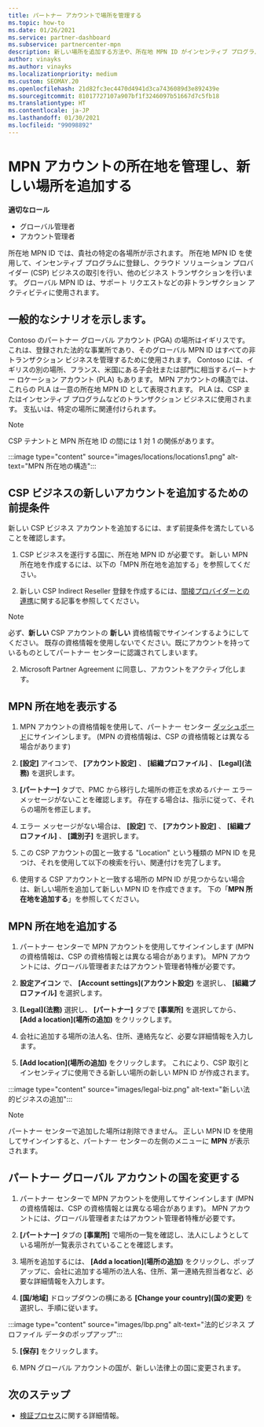 ```yaml
---
title: パートナー アカウントで場所を管理する
ms.topic: how-to
ms.date: 01/26/2021
ms.service: partner-dashboard
ms.subservice: partnercenter-mpn
description: 新しい場所を追加する方法や、所在地 MPN ID がインセンティブ プログラム、CSP ビジネス、サブスクリプション、その他のトランザクションでどのように使用されるかについて説明します。
author: vinayks
ms.author: vinayks
ms.localizationpriority: medium
ms.custom: SEOMAY.20
ms.openlocfilehash: 21d82fc3ec4470d4941d3ca7436089d3e892439e
ms.sourcegitcommit: 81017727107a907bf1f3246097b51667d7c5fb18
ms.translationtype: HT
ms.contentlocale: ja-JP
ms.lasthandoff: 01/30/2021
ms.locfileid: "99098892"
---
```

# <a name="manage-your-mpn-account-locations-and-add-a-new-location"></a>MPN アカウントの所在地を管理し、新しい場所を追加する


**適切なロール**

- グローバル管理者
- アカウント管理者

所在地 MPN ID では、貴社の特定の各場所が示されます。 所在地 MPN ID を使用して、インセンティブ プログラムに登録し、クラウド ソリューション プロバイダー (CSP) ビジネスの取引を行い、他のビジネス トランザクションを行います。 グローバル MPN ID は、サポート リクエストなどの非トランザクション アクティビティに使用されます。

## <a name="the-following-is-a-typical-scenario"></a>一般的なシナリオを示します。

Contoso のパートナー グローバル アカウント (PGA) の場所はイギリスです。 これは、登録された法的な事業所であり、そのグローバル MPN ID はすべての非トランザクション ビジネスを管理するために使用されます。 Contoso には、イギリスの別の場所、フランス、米国にある子会社または部門に相当するパートナー ロケーション アカウント (PLA) もあります。 MPN アカウントの構造では、これらの PLA は一意の所在地 MPN ID として表現されます。 PLA は、CSP またはインセンティブ プログラムなどのトランザクション ビジネスに使用されます。 支払いは、特定の場所に関連付けられます。 

>[!NOTE]
>CSP テナントと MPN 所在地 ID の間には 1 対 1 の関係があります。

:::image type="content" source="images/locations/locations1.png" alt-text="MPN 所在地の構造":::

## <a name="prerequisites-in-order-to-add-a-new-account-for-a-csp-business"></a>CSP ビジネスの新しいアカウントを追加するための前提条件

新しい CSP ビジネス アカウントを追加するには、まず前提条件を満たしていることを確認します。

1. CSP ビジネスを遂行する国に、所在地 MPN ID が必要です。 新しい MPN 所在地を作成するには、以下の「MPN 所在地を追加する」を参照してください。
  
1. 新しい CSP Indirect Reseller 登録を作成するには、[間接プロバイダーとの連携](indirect-reseller-tasks-in-partner-center.md#get-started)に関する記事を参照してください。 

>[!NOTE] 
 >必ず、**新しい** CSP アカウントの **新しい** 資格情報でサインインするようにしてください。 既存の資格情報を使用しないでください。既にアカウントを持っているものとしてパートナー センターに認識されてしまいます。

2. Microsoft Partner Agreement に同意し、アカウントをアクティブ化します。

## <a name="view-your-mpn-locations"></a>MPN 所在地を表示する

1. MPN アカウントの資格情報を使用して、パートナー センター [ダッシュボード](https://partner.microsoft.com/dashboard/home)にサインインします。 (MPN の資格情報は、CSP の資格情報とは異なる場合があります) 
 
1. **[設定]** アイコンで、 **[アカウント設定]** 、 **[組織プロファイル]** 、 **[Legal]\(法務\)** を選択します。 

1. **[パートナー]** タブで、PMC から移行した場所の修正を求めるバナー エラー メッセージがないことを確認します。 存在する場合は、指示に従って、それらの場所を修正します。 

3. エラー メッセージがない場合は、 **[設定]** で、 **[アカウント設定]** 、 **[組織プロファイル]** 、 **[識別子]** を選択します。

4. この CSP アカウントの国と一致する "Location" という種類の MPN ID を見つけ、それを使用して以下の検索を行い、関連付けを完了します。

5. 使用する CSP アカウントと一致する場所の MPN ID が見つからない場合は、新しい場所を追加して新しい MPN ID を作成できます。 下の「**MPN 所在地を追加する**」を参照してください。

## <a name="add-an-mpn-location"></a>MPN 所在地を追加する

1. パートナー センターで MPN アカウントを使用してサインインします (MPN の資格情報は、CSP の資格情報とは異なる場合があります)。 MPN アカウントには、グローバル管理者またはアカウント管理者特権が必要です。 

1. **設定アイコン** で、 **[Account settings]\(アカウント設定\)** を選択し、 **[組織プロファイル]** を選択します。

2. **[Legal]\(法務\)** 選択し、 **[パートナー]** タブで **[事業所]** を選択してから、 **[Add a location]\(場所の追加\)** をクリックします。

3. 会社に追加する場所の法人名、住所、連絡先など、必要な詳細情報を入力します。
 
1. **[Add location]\(場所の追加\)** をクリックします。 これにより、CSP 取引とインセンティブに使用できる新しい場所の新しい MPN ID が作成されます。

:::image type="content" source="images/legal-biz.png" alt-text="新しい法的ビジネスの追加":::

> [!NOTE]
> パートナー センターで追加した場所は削除できません。 正しい MPN ID を使用してサインインすると、パートナー センターの左側のメニューに **MPN** が表示されます。

## <a name="change-country-of-partner-global-account"></a>パートナー グローバル アカウントの国を変更する 

1. パートナー センターで MPN アカウントを使用してサインインします (MPN の資格情報は、CSP の資格情報とは異なる場合があります)。 MPN アカウントには、グローバル管理者またはアカウント管理者特権が必要です。 

2. **[パートナー]** タブの **[事業所]** で場所の一覧を確認し、法人にしようとしている場所が一覧表示されていることを確認します。 
 
1. 場所を追加するには、 **[Add a location]\(場所の追加\)** をクリックし、ポップアップに、会社に追加する場所の法人名、住所、第一連絡先担当者など、必要な詳細情報を入力します。 
 
1. **[国/地域]** ドロップダウンの横にある **[Change your country]\(国の変更\)** を選択し、手順に従います。 

:::image type="content" source="images/lbp.png" alt-text="法的ビジネス プロファイル データのポップアップ":::

5. **[保存]** をクリックします。

6. MPN グローバル アカウントの国が、新しい法律上の国に変更されます。
  
## <a name="next-steps"></a>次のステップ

- [検証プロセス](verification-responses.md)に関する詳細情報。
